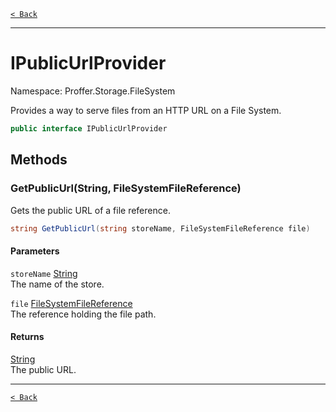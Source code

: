 [`< Back`](./)

---

# IPublicUrlProvider

Namespace: Proffer.Storage.FileSystem

Provides a way to serve files from an HTTP URL on a File System.

```csharp
public interface IPublicUrlProvider
```

## Methods

### **GetPublicUrl(String, FileSystemFileReference)**

Gets the public URL of a file reference.

```csharp
string GetPublicUrl(string storeName, FileSystemFileReference file)
```

#### Parameters

`storeName` [String](https://docs.microsoft.com/en-us/dotnet/api/system.string)<br>
The name of the store.

`file` [FileSystemFileReference](./proffer.storage.filesystem.internal.filesystemfilereference)<br>
The reference holding the file path.

#### Returns

[String](https://docs.microsoft.com/en-us/dotnet/api/system.string)<br>
The public URL.

---

[`< Back`](./)
